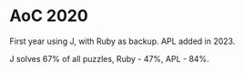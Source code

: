 # AoC 2020

First year using J, with Ruby as backup. APL added in 2023.

J solves 67% of all puzzles, Ruby - 47%, APL - 84%.
